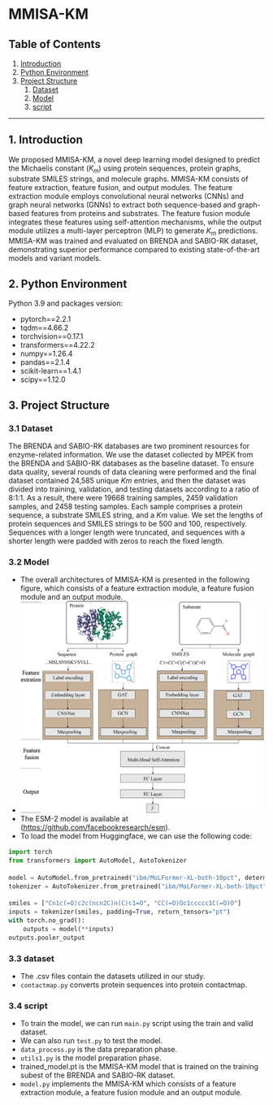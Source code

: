 # MMISA-KM
## Table of Contents

1. [Introduction](#introduction)
2. [Python Environment](#python-environment)
3. [Project Structure](#Project-Structure)
   1. [Dataset](#Dataset)
   2. [Model](#Model)
   3. [script](#script)
---
## 1. Introduction

We proposed MMISA-KM, a novel deep learning model designed to predict the Michaelis constant ($K_{m}$) using protein sequences, protein graphs, substrate SMILES strings, and molecule graphs. MMISA-KM consists of feature extraction, feature fusion, and output modules. The feature extraction module employs convolutional neural networks (CNNs) and graph neural networks (GNNs) to extract both sequence-based and graph-based features from proteins and substrates. The feature fusion module integrates these features using self-attention mechanisms, while the output module utilizes a multi-layer perceptron (MLP) to generate $K_{m}$ predictions. MMISA-KM was trained and evaluated on BRENDA and SABIO-RK dataset, demonstrating superior performance compared to existing state-of-the-art models and variant models.


## 2. Python Environment

Python 3.9 and packages version:

- pytorch==2.2.1
- tqdm==4.66.2                            
- torchvision==0.17.1    
- transformers==4.22.2
- numpy==1.26.4
- pandas==2.1.4
- scikit-learn==1.4.1
- scipy==1.12.0 

## 3. Project Structure

### 3.1 **Dataset**

  The BRENDA and SABIO-RK databases are two prominent resources for enzyme-related information. We use the dataset collected by MPEK from the BRENDA and SABIO-RK databases as the baseline dataset. To ensure data quality, several rounds of data cleaning were performed and the final dataset contained 24,585 unique $Km$ entries, and then the dataset was divided into training, validation, and testing datasets according to a ratio of 8:1:1. As a result, there were 19668 training samples, 2459 validation samples, and 2458 testing samples. Each sample comprises a protein sequence, a substrate SMILES string, and a $Km$ value. We set the lengths of protein sequences and SMILES strings to be 500 and 100, respectively. Sequences with a longer length were truncated, and sequences with a shorter length were padded with zeros to reach the fixed length. 

### 3.2 **Model**
   -  The overall architectures of MMISA-KM is presented in the following figure, which consists of a feature extraction module, a feature fusion module and an output module.
   -  ![Model Architecture](https://github.com/aoteman250/MMISA-KM/blob/main/MMISA-KM.jpg)
   -  The ESM-2 model is available at (https://github.com/facebookresearch/esm).
   -  To load the model from Huggingface, we can use the following code:
```python
import torch
from transformers import AutoModel, AutoTokenizer

model = AutoModel.from_pretrained("ibm/MoLFormer-XL-both-10pct", deterministic_eval=True, trust_remote_code=True)
tokenizer = AutoTokenizer.from_pretrained("ibm/MoLFormer-XL-both-10pct", trust_remote_code=True)

smiles = ["Cn1c(=O)c2c(ncn2C)n(C)c1=O", "CC(=O)Oc1ccccc1C(=O)O"]
inputs = tokenizer(smiles, padding=True, return_tensors="pt")
with torch.no_grad():
    outputs = model(**inputs)
outputs.pooler_output
```

### 3.3 **dataset**
   -  The .csv files contain the datasets utilized in our study.
   - `contactmap.py` converts protein sequences into protein contactmap.
### 3.4 **script**
   -   To train the model, we can run `main.py` script using the train and valid dataset.
   -   We can also run `test.py` to test the model.
   - `data_process.py` is the data preparation phase.
   - `utils1.py` is the model preparation phase.
   -  trained_model.pt is the MMISA-KM model that is trained on the training subest of the BRENDA and SABIO-RK dataset.
   - `model.py` implements the MMISA-KM which consists of a feature extraction module, a feature fusion module and an output module.

